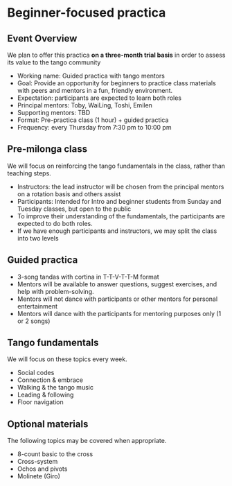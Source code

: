 # Beginner-focused practica

## Event Overview
We plan to offer this practica **on a three-month trial basis** in order to assess its value to the tango community
* Working name: Guided practica with tango mentors
* Goal: Provide an opportunity for beginners to practice class materials with peers and mentors in a fun, friendly environment.
* Expectation: participants are expected to learn both roles
* Principal mentors: Toby, WaiLing, Toshi, Emilen
* Supporting mentors: TBD
* Format: Pre-practica class (1 hour) + guided practica
* Frequency: every Thursday from 7:30 pm to 10:00 pm 

## Pre-milonga class 
We will focus on reinforcing the tango fundamentals in the class, rather than teaching steps. 
* Instructors: the lead instructor will be chosen from the principal mentors on a rotation basis and others assist
* Participants: Intended for Intro and beginner students from Sunday and Tuesday classes, but open to the public 
* To improve their understanding of the fundamentals, the participants are expected to do both roles.
* If we have enough participants and instructors, we may split the class into two levels

## Guided practica
* 3-song tandas with cortina in T-T-V-T-T-M format
* Mentors will be available to answer questions, suggest exercises, and help with problem-solving.
* Mentors will not dance with participants or other mentors for personal entertainment
* Mentors will dance with the participants for mentoring purposes only (1 or 2 songs)

## Tango fundamentals
We will focus on these topics every week. 
* Social codes
* Connection & embrace
* Walking & the tango music
* Leading & following
* Floor navigation

## Optional materials
The following topics may be covered when appropriate.  
* 8-count basic to the cross
* Cross-system
* Ochos and pivots
* Molinete (Giro)
